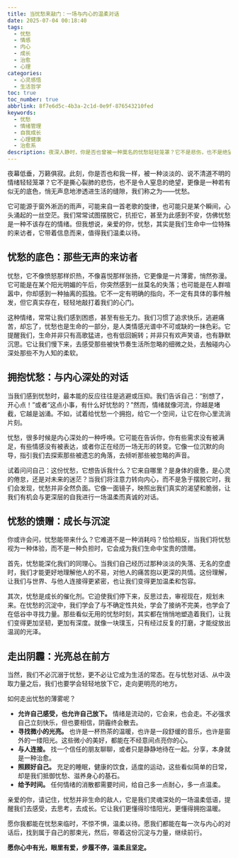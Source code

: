 ```yaml
---
title: 当忧愁来敲门：一场与内心的温柔对话
date: 2025-07-04 00:18:40
tags:
  - 忧愁
  - 情感
  - 内心
  - 成长
  - 治愈
  - 心理
categories:
  - 心灵感悟
  - 生活哲学
toc: true
toc_number: true
abbrlink: 8f7e6d5c-4b3a-2c1d-0e9f-876543210fed
keywords:
  - 忧愁
  - 情绪管理
  - 自我成长
  - 心理健康
  - 治愈系
description: 夜深人静时，你是否也曾被一种莫名的忧愁轻轻笼罩？它不是悲伤，也不是绝望，更像是一种淡淡的、挥之不去的底色。今天，我想和你聊聊这份名为“忧愁”的情绪。它并非洪水猛兽，而是我们灵魂深处的一场温柔低语，一份独特的生命馈赠。让我们一起，学着去倾听它，理解它，并最终，从中汲取力量，走向更明亮的地方。
---
```


夜幕低垂，万籁俱寂。此刻，你是否也和我一样，被一种淡淡的、说不清道不明的情绪轻轻笼罩？它不是撕心裂肺的悲伤，也不是令人窒息的绝望，更像是一种若有似无的底色，悄无声息地渗透进生活的缝隙，我们称之为——忧愁。

它可能源于窗外淅沥的雨声，可能来自一首老歌的旋律，也可能只是某个瞬间，心头涌起的一丝空茫。我们常常试图摆脱它，抗拒它，甚至为此感到不安，仿佛忧愁是一种不该存在的情绪。但我想说，亲爱的你，忧愁，其实是我们生命中一位特殊的来访者，它带着信息而来，值得我们温柔以待。

## 忧愁的底色：那些无声的来访者

忧愁，它不像愤怒那样炽热，不像喜悦那样张扬，它更像是一片薄雾，悄然弥漫。它可能是在某个阳光明媚的午后，你突然感到一丝莫名的失落；也可能是在人群喧嚣中，你却感到一种抽离的孤独。它不一定有明确的指向，不一定有具体的事件触发，但它真实存在，轻轻地敲打着我们的心门。

这种情绪，常常让我们感到困惑，甚至有些无力。我们习惯了追求快乐，逃避痛苦，却忘了，忧愁也是生命的一部分，是人类情感光谱中不可或缺的一抹色彩。它提醒我们，生命并非只有高歌猛进，也有低回婉转；并非只有欢声笑语，也有静默沉思。它让我们慢下来，去感受那些被快节奏生活所忽略的细微之处，去触碰内心深处那些不为人知的柔软。

## 拥抱忧愁：与内心深处的对话

当我们感到忧愁时，最本能的反应往往是逃避或压抑。我们告诉自己：“别想了，开心点！”或者“这点小事，有什么好忧愁的？”然而，情绪就像河流，你越是堵截，它越是汹涌。不如，试着给忧愁一个拥抱，给它一个空间，让它在你心里流淌片刻。

忧愁，很多时候是内心深处的一种呼唤。它可能在告诉你，你有些需求没有被满足，有些情感没有被表达，或者你正在经历一场无形的转变。它像一位沉默的向导，指引我们去探索那些被遗忘的角落，去倾听那些被忽略的声音。

试着问问自己：这份忧愁，它想告诉我什么？它来自哪里？是身体的疲惫，是心灵的倦怠，还是对未来的迷茫？当我们将注意力转向内心，而不是急于摆脱它时，我们会发现，忧愁并非全然负面。它像一面镜子，映照出我们真实的渴望和脆弱，让我们有机会与更深层的自我进行一场温柔而真诚的对话。

## 忧愁的馈赠：成长与沉淀

你或许会问，忧愁能带来什么？它难道不是一种消耗吗？恰恰相反，当我们将忧愁视为一种体验，而不是一种负担时，它会成为我们生命中宝贵的馈赠。

首先，忧愁能深化我们的同理心。当我们自己经历过那种淡淡的失落、无名的空虚时，我们才能更好地理解他人的不易，对他人的痛苦抱以更深的共情。这份理解，让我们与世界、与他人连接得更紧密，也让我们变得更加温柔和包容。

其次，忧愁是成长的催化剂。它迫使我们停下来，反思过去，审视现在，规划未来。在忧愁的沉淀中，我们学会了与不确定性共处，学会了接纳不完美，也学会了在低谷中寻找力量。那些看似无用的忧愁时刻，其实都在悄悄地塑造着我们，让我们变得更加坚韧，更加有深度。就像一块璞玉，只有经过反复的打磨，才能绽放出温润的光泽。

## 走出阴霾：光亮总在前方

当然，我们不必沉溺于忧愁，更不必让它成为生活的常态。在与忧愁对话、从中汲取力量之后，我们也要学会轻轻地放下它，走向更明亮的地方。

如何走出忧愁的薄雾呢？

*   **允许自己感受，也允许自己放下。** 情绪是流动的，它会来，也会走。不必强求自己立刻快乐，但也要相信，阴霾终会散去。
*   **寻找微小的光亮。** 也许是一杯热茶的温暖，也许是一段舒缓的音乐，也许是窗外的一缕阳光。这些微小的美好，都能在不经意间点亮你的心。
*   **与人连接。** 找一个信任的朋友聊聊，或者只是静静地待在一起。分享，本身就是一种治愈。
*   **照顾好自己。** 充足的睡眠，健康的饮食，适度的运动，这些看似简单的日常，却是我们抵御忧愁、滋养身心的基石。
*   **给予时间。** 任何情绪的消散都需要时间，给自己多一点耐心，多一点温柔。

亲爱的你，请记住，忧愁并非生命的敌人，它是我们灵魂深处的一场温柔低语，提醒我们去感受，去思考，去成长。它让我们更懂得珍惜阳光，更懂得拥抱温暖。

愿你我都能在忧愁来临时，不惊不惧，温柔以待。愿我们都能在每一次与内心的对话后，找到属于自己的那束光，然后，带着这份沉淀与力量，继续前行。

**愿你心中有光，眼里有爱，步履不停，温柔且坚定。**